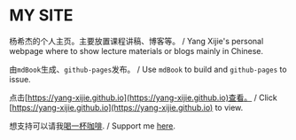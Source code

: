 # MY SITE

杨希杰的个人主页。主要放置课程讲稿、博客等。 / Yang Xijie's personal webpage where to show lecture materials or blogs mainly in Chinese. 

由`mdBook`生成、`github-pages`发布。 / Use `mdBook` to build and `github-pages` to issue.

点击[https://yang-xijie.github.io](https://yang-xijie.github.io)查看。 / Click [https://yang-xijie.github.io](https://yang-xijie.github.io) to view.

想支持可以请我[喝一杯咖啡](https://yang-xijie.github.io/postscript/support.html). / Support me [here](https://yang-xijie.github.io/postscript/support.html).

